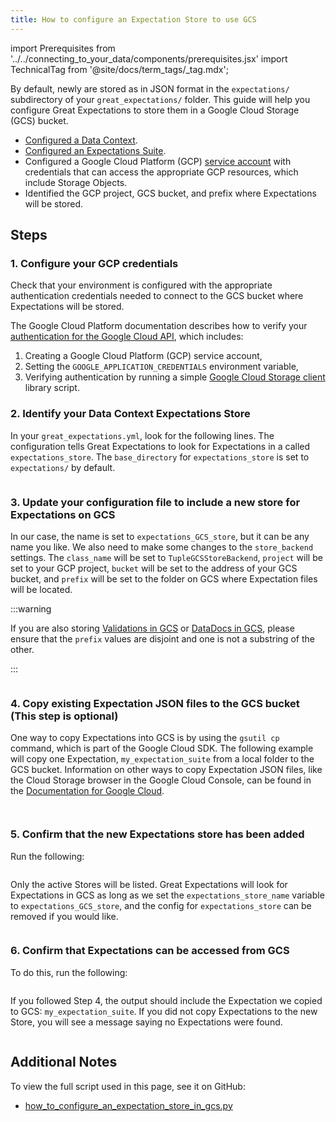 ```yaml
---
title: How to configure an Expectation Store to use GCS
---
```

import Prerequisites from '../../connecting_to_your_data/components/prerequisites.jsx'
import TechnicalTag from '@site/docs/term_tags/_tag.mdx';

By default, newly <TechnicalTag tag="profiling" text="Profiled" /> <TechnicalTag tag="expectation" text="Expectations" /> are stored as <TechnicalTag tag="expectation_suite" text="Expectation Suites" /> in JSON format in the ``expectations/`` subdirectory of your ``great_expectations/`` folder.  This guide will help you configure Great Expectations to store them in a Google Cloud Storage (GCS) bucket.

<Prerequisites>

- [Configured a Data Context](../../../tutorials/getting_started/tutorial_setup.md).
- [Configured an Expectations Suite](../../../tutorials/getting_started/tutorial_create_expectations.md).
- Configured a Google Cloud Platform (GCP) [service account](https://cloud.google.com/iam/docs/service-accounts) with credentials that can access the appropriate GCP resources, which include Storage Objects.
- Identified the GCP project, GCS bucket, and prefix where Expectations will be stored.

</Prerequisites>

## Steps

### 1. Configure your GCP credentials

Check that your environment is configured with the appropriate authentication credentials needed to connect to the GCS bucket where Expectations will be stored.

The Google Cloud Platform documentation describes how to verify your [authentication for the Google Cloud API](https://cloud.google.com/docs/authentication/getting-started), which includes:

1. Creating a Google Cloud Platform (GCP) service account,
2. Setting the ``GOOGLE_APPLICATION_CREDENTIALS`` environment variable,
3. Verifying authentication by running a simple [Google Cloud Storage client](https://cloud.google.com/storage/docs/reference/libraries) library script.

### 2. Identify your Data Context Expectations Store

In your ``great_expectations.yml``, look for the following lines.  The configuration tells Great Expectations to look for Expectations in a <TechnicalTag tag="store" text="Store" /> called ``expectations_store``. The ``base_directory`` for ``expectations_store`` is set to ``expectations/`` by default.

```yaml file=../../../../tests/integration/docusaurus/setup/configuring_metadata_stores/how_to_configure_an_expectation_store_in_gcs.py#L38-L45
```


### 3. Update your configuration file to include a new store for Expectations on GCS

In our case, the name is set to ``expectations_GCS_store``, but it can be any name you like.  We also need to make some changes to the ``store_backend`` settings.  The ``class_name`` will be set to ``TupleGCSStoreBackend``, ``project`` will be set to your GCP project, ``bucket`` will be set to the address of your GCS bucket, and ``prefix`` will be set to the folder on GCS where Expectation files will be located.

:::warning

If you are also storing [Validations in GCS](./how_to_configure_a_validation_result_store_in_gcs.md) or [DataDocs in GCS](../configuring_data_docs/how_to_host_and_share_data_docs_on_gcs.md), please ensure that the ``prefix`` values are disjoint and one is not a substring of the other.

:::

```yaml file=../../../../tests/integration/docusaurus/setup/configuring_metadata_stores/how_to_configure_an_expectation_store_in_gcs.py#L53-L62
```


### 4. Copy existing Expectation JSON files to the GCS bucket (This step is optional)

One way to copy Expectations into GCS is by using the ``gsutil cp`` command, which is part of the Google Cloud SDK. The following example will copy one Expectation, ``my_expectation_suite`` from a local folder to the GCS bucket. Information on other ways to copy Expectation JSON files, like the Cloud Storage browser in the Google Cloud Console, can be found in the [Documentation for Google Cloud](https://cloud.google.com/storage/docs/uploading-objects).

```bash file=../../../../tests/integration/docusaurus/setup/configuring_metadata_stores/how_to_configure_an_expectation_store_in_gcs.py#L106
```

```bash file=../../../../tests/integration/docusaurus/setup/configuring_metadata_stores/how_to_configure_an_expectation_store_in_gcs.py#L137
```


### 5. Confirm that the new Expectations store has been added

Run the following:

```bash file=../../../../tests/integration/docusaurus/setup/configuring_metadata_stores/how_to_configure_an_expectation_store_in_gcs.py#L144
```

Only the active Stores will be listed. Great Expectations will look for Expectations in GCS as long as we set the ``expectations_store_name`` variable to ``expectations_GCS_store``, and the config for ``expectations_store`` can be removed if you would like.

```bash file=../../../../tests/integration/docusaurus/setup/configuring_metadata_stores/how_to_configure_an_expectation_store_in_gcs.py#L155-L161
```


### 6. Confirm that Expectations can be accessed from GCS

To do this, run the following:

```bash file=../../../../tests/integration/docusaurus/setup/configuring_metadata_stores/how_to_configure_an_expectation_store_in_gcs.py#L171
```

If you followed Step 4, the output should include the Expectation we copied to GCS: ``my_expectation_suite``. If you did not copy Expectations to the new Store, you will see a message saying no Expectations were found.

```bash file=../../../../tests/integration/docusaurus/setup/configuring_metadata_stores/how_to_configure_an_expectation_store_in_gcs.py#L182-L183
```

## Additional Notes
To view the full script used in this page, see it on GitHub:
- [how_to_configure_an_expectation_store_in_gcs.py](https://github.com/great-expectations/great_expectations/tree/develop/tests/integration/docusaurus/setup/configuring_metadata_stores/how_to_configure_an_expectation_store_in_gcs.py)
